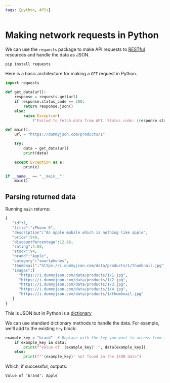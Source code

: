 ```yaml
---
tags: [python, APIs]
---
```


# Making network requests in Python

We can use the `requests` package to make API requests to
[RESTful](RESTful_APIs.md) resources and handle the data as
JSON.

```sh
pip install requests
```

Here is a basic architecture for making a `GET` request in Python.

```py
import requests

def get_data(url):
    response = requests.get(url)
    if response.status_code == 200:
        return response.json()
    else:
        raise Exception(
            f"Failed to fetch data from API. Status code: {response.status_code}")

def main():
    url = "https://dummyjson.com/products/1"

    try:
        data = get_data(url)
        print(data)

    except Exception as e:
        prin(e)

if __name__ == "__main__":
    main()
```

## Parsing returned data

Running `main` returns:

```py
{
   "id":1,
   "title":"iPhone 9",
   "description":"An apple mobile which is nothing like apple",
   "price":549,
   "discountPercentage":12.96,
   "rating":4.69,
   "stock":94,
   "brand":"Apple",
   "category":"smartphones",
   "thumbnail":"https://i.dummyjson.com/data/products/1/thumbnail.jpg",
   "images":[
      "https://i.dummyjson.com/data/products/1/1.jpg",
      "https://i.dummyjson.com/data/products/1/2.jpg",
      "https://i.dummyjson.com/data/products/1/3.jpg",
      "https://i.dummyjson.com/data/products/1/4.jpg",
      "https://i.dummyjson.com/data/products/1/thumbnail.jpg"
   ]
}
```

This is JSON but in Python is a
[dictionary](Dictionaries_in_Python.md)

We can use standard dictionary methods to handle the data. For example, we'll
add to the existing `try` block:

```py
example_key = "brand"  # Replace with the key you want to access from the JSON data
    if example_key in data:
        print(f"Value of '{example_key}':", data[example_key])
    else:
        print(f"'{example_key}' not found in the JSON data")
```

Which, if successful, outputs:

```
Value of 'brand': Apple
```
